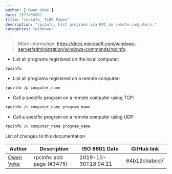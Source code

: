 ```yaml
---
author: ['Owen Voke']
date: 1572455061
title: "rpcinfo, TLDR Pages"
description: "rpcinfo, List programs via RPC on remote computers."
categories: "windows"
---
```

> More information: <https://docs.microsoft.com/windows-server/administration/windows-commands/rpcinfo>.

- List all programs registered on the local computer:

```bash
rpcinfo
```

- List all programs registered on a remote computer:

```bash
rpcinfo /p computer_name
```

- Call a specific program on a remote computer using TCP:

```bash
rpcinfo /t computer_name program_name
```

- Call a specific program on a remote computer using UDP:

```bash
rpcinfo /u computer_name program_name
```
List of changes to this documentation


Author | Description | ISO 8601 Date | GitHub link
------|-----|-----|-----
[Owen Voke](mailto:owzie123@gmail.com) | rpcinfo: add page (#3475) | 2019-10-30T18:04:21 | [64b12cbabcd7](https://github.com/tldr-pages/tldr/commit/64b12cbabcd700dbe1000ef6f34eda6ebe225fdb)

